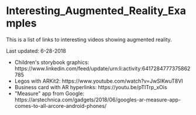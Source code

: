 # Interesting_Augmented_Reality_Examples

This is a list of links to interesting videos showing augmented reality.

Last updated: 6-28-2018

<ul>
  <li>
    Children's storybook graphics: https://www.linkedin.com/feed/update/urn:li:activity:6417284777375862785
  </li>
  <li>
    Legos with ARKit2: https://www.youtube.com/watch?v=JwSlKwuT8VI
  </li>
  <li>
    Business card with AR hyperlinks: https://youtu.be/pTITrp_xOis
  </li>
  <li>
    "Measure" app from Google: https://arstechnica.com/gadgets/2018/06/googles-ar-measure-app-comes-to-all-arcore-android-phones/
  </li>
</ul>
